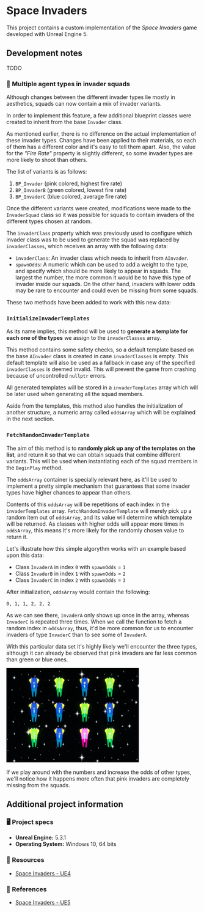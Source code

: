 # Space Invaders

This project contains a custom implementation of the _Space Invaders_ game developed with Unreal Engine 5. 

## Development notes

TODO

### 👾 Multiple agent types in invader squads

Although changes between the different invader types lie mostly in aesthetics, squads can now contain a mix of invader variants.

In order to implement this feature, a few additional blueprint classes were created to inherit from the base `Invader` class. 

As mentioned earlier, there is no difference on the actual implementation of these invader types. Changes have been applied to their materials, so each of them has a different color and it's easy to tell them apart. Also, the value for the _"Fire Rate"_ property is slightly different, so some invader types are more likely to shoot than others. 

The list of variants is as follows:

1. `BP_Invader` (pink colored, highest fire rate)
2. `BP_InvaderB` (green colored, lowest fire rate)
3. `BP_InvaderC` (blue colored, average fire rate)

Once the different variants were created, modifications were made to the `InvaderSquad` class so it was possible for squads to contain invaders of the different types chosen at random.

The `invaderClass` property which was previously used to configure which invader class was to be used to generate the squad was replaced by `invaderClasses`, which receives an array with the following data:

- `invaderClass`: An invader class which needs to inherit from `AInvader`.
- `spawnOdds`: A numeric which can be used to add a weight to the type, and specify which should be more likely to appear in squads. The largest the number, the more common it would be to have this type of invader inside our squads. On the other hand, invaders with lower odds may be rare to encounter and could even be missing from some squads.

These two methods have been added to work with this new data:

### `InitializeInvaderTemplates`

As its name implies, this method will be used to **generate a template for each one of the types** we assign to the `invaderClasses` array.

This method contains some safety checks, so a default template based on the base `AInvader` class is created in case `invaderClasses` is empty. This default template will also be used as a fallback in case any of the specified `invaderClasses` is deemed invalid. This will prevent the game from crashing because of uncontrolled `nullptr` errors.

All generated templates will be stored in a `invaderTemplates` array which will be later used when generating all the squad members.

Aside from the templates, this method also handles the initialization of another structure, a numeric array called `oddsArray` which will be explained in the next section.

### `FetchRandomInvaderTemplate`

The aim of this method is to **randomly pick up any of the templates on the list**, and return it so that we can obtain squads that combine different variants. This will be used when instantiating each of the squad members in the `BeginPlay` method.

The `oddsArray` container is specially relevant here, as it'll be used to implement a pretty simple mechanism that guarantees that some invader types have higher chances to appear than others.

Contents of this `oddsArray` will be repetitions of each index in the `invaderTemplates` array. `FetchRandomInvaderTemplate` will merely pick up a random item out of `oddsArray`, and its value will determine which template will be returned. As classes with higher odds will appear more times in `oddsArray`, this means it's more likely for the randomly chosen value to return it.

Let's illustrate how this simple algorythm works with an example based upon this data:

- Class `InvaderA` in index `0` with `spawnOdds` = `1`
- Class `InvaderB` in index `1` with `spawnOdds` = `2`
- Class `InvaderC` in index `2` with `spawnOdds` = `3`

After initialization, `oddsArray` would contain the following:

```
0, 1, 1, 2, 2, 2
```

As we can see there, `InvaderA` only shows up once in the array, whereas `InvaderC` is repeated three times. When we call the function to fetch a random index in `oddsArray`, thus, it'd be more common for us to encounter invaders of type `InvaderC` than to see some of `InvaderA`.

With this particular data set it's highly likely we'll encounter the three types, although it can already be observed that pink invaders are far less common than green or blue ones. 

![Mixed squad example](./Screenshots/mixed-squad.PNG)

If we play around with the numbers and increase the odds of other types, we'll notice how it happens more often that pink invaders are completely missing from the squads.

## Additional project information

### 🖥️ Project specs

- **Unreal Engine:** 5.3.1
- **Operating System:** Windows 10, 64 bits

### 🎨 Resources

- [Space Invaders - UE4](https://github.com/iestevez/spaceinvaders)

### 🔗 References

- [Space Invaders - UE5](https://github.com/iestevez/spaceinvaders_ue5)
